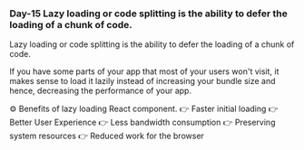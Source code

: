 ### Day-15 Lazy loading or code splitting is the ability to defer the loading of a chunk of code.

Lazy loading or code splitting is the ability to defer the loading of a chunk of code.

If you have some parts of your app that most of your users won't visit, it makes sense to load it lazily instead of increasing your bundle size and hence, decreasing the performance of your app.

⚙️ Benefits of lazy loading React component.
👉 Faster initial loading
👉 Better User Experience
👉 Less bandwidth consumption
👉 Preserving system resources
👉 Reduced work for the browser
